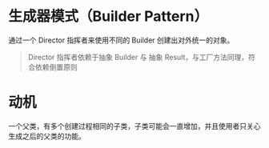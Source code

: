 # 生成器模式（Builder Pattern）

通过一个 Director 指挥者来使用不同的 Builder 创建出对外统一的对象。

> Director 指挥者依赖于抽象 Builder 与 抽象 Result，与工厂方法同理，符合依赖倒置原则

# 动机

一个父类，有多个创建过程相同的子类，子类可能会一直增加，并且使用者只关心生成之后的父类的功能。
